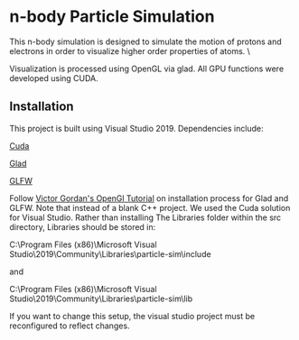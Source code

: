 # n-body Particle Simulation

This n-body simulation is designed to simulate the motion of protons and electrons in order to visualize higher order properties of atoms. \

Visualization is processed using OpenGL via glad. All GPU functions were developed using CUDA. 


## Installation

This project is built using Visual Studio 2019. Dependencies include:

[Cuda](https://developer.nvidia.com/cuda-11-6-0-download-archive)

[Glad](https://glad.dav1d.de)

[GLFW](https://www.glfw.org/download.html)

Follow [Victor Gordan's OpenGl Tutorial](https://www.youtube.com/watch?v=XpBGwZNyUh0&list=PLPaoO-vpZnumdcb4tZc4x5Q-v7CkrQ6M-&index=1) on installation process for Glad and GLFW. Note that instead of a blank C++ project. We used the Cuda solution for Visual Studio. Rather than installing The Libraries folder within the src directory, Libraries should be stored in:

C:\Program Files (x86)\Microsoft Visual Studio\2019\Community\Libraries\particle-sim\include

and

C:\Program Files (x86)\Microsoft Visual Studio\2019\Community\Libraries\particle-sim\lib

If you want to change this setup, the visual studio project must be reconfigured to reflect changes.
